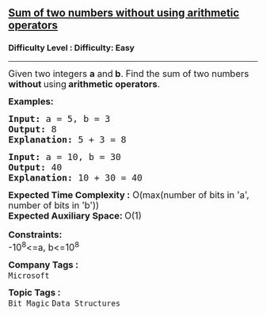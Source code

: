 <h2><a href="https://www.geeksforgeeks.org/problems/sum-of-two-numbers-without-using-arithmetic-operators/1?page=3&category=Bit%20Magic&sortBy=submissions">Sum of two numbers without using arithmetic operators</a></h2><h3>Difficulty Level : Difficulty: Easy</h3><hr><div class="problems_problem_content__Xm_eO"><p><span style="font-size: 18px;">Given two integers <strong>a</strong> and<strong> b</strong>. Find the sum of two numbers<strong> without </strong>using<strong>&nbsp;arithmetic operators</strong>.</span></p>
<p><span style="font-size: 18px;"><strong>Examples:</strong></span></p>
<pre><span style="font-size: 18px;"><strong>Input: </strong>a = 5, b = 3
<strong>Output:</strong> 8
<strong>Explanation: </strong>5 + 3 = 8</span></pre>
<pre><span style="font-size: 18px;"><strong>Input: </strong>a = 10, b = 30
<strong>Output:</strong> 40
<strong>Explanation: </strong>10 + 30 = 40</span></pre>
<div><span style="font-size: 18px;"><strong>Expected Time Complexity :</strong> O(max(number of bits in 'a', number of bits in 'b'))</span></div>
<div><span style="font-size: 18px;"><strong>Expected Auxiliary Space: </strong>O(1)</span></div>
<div>&nbsp;</div>
<div><span style="font-size: 18px;"><strong>Constraints:</strong></span></div>
<div><span style="font-size: 18px;">-10<sup>8</sup>&lt;=a, b&lt;=10<sup>8</sup></span></div></div><p><span style=font-size:18px><strong>Company Tags : </strong><br><code>Microsoft</code>&nbsp;<br><p><span style=font-size:18px><strong>Topic Tags : </strong><br><code>Bit Magic</code>&nbsp;<code>Data Structures</code>&nbsp;